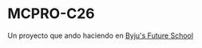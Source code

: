 # MCPRO-C26
Un proyecto que ando haciendo en <a href=https://www.byjusfutureschool.com>Byju's Future School</a>
